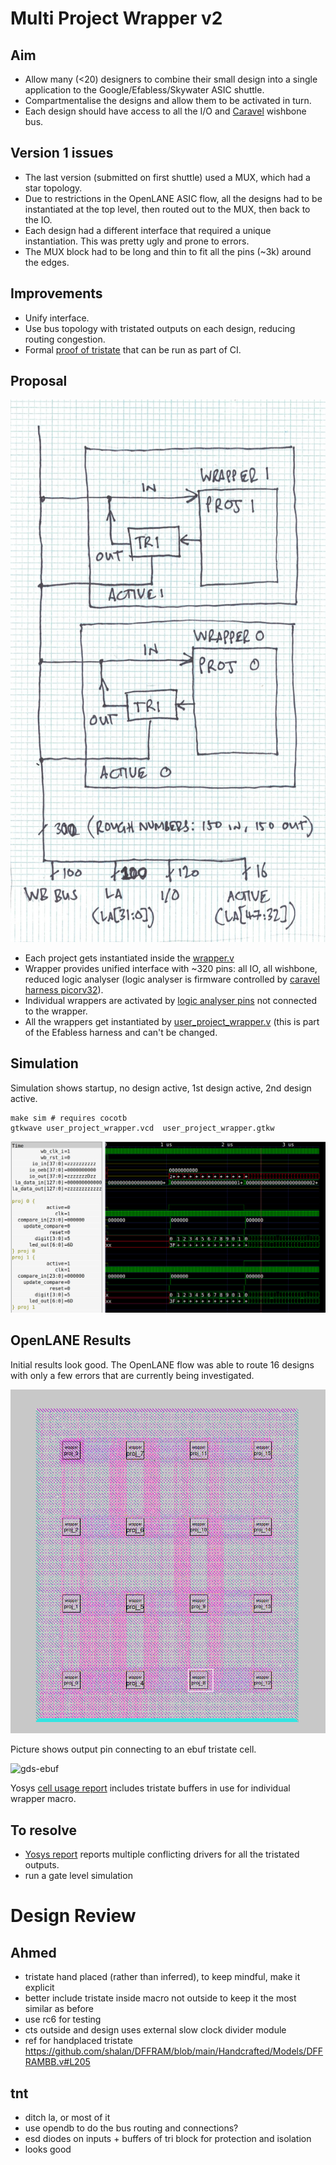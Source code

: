 # Multi Project Wrapper v2

## Aim

* Allow many (<20) designers to combine their small design into a single application to the Google/Efabless/Skywater ASIC  shuttle.
* Compartmentalise the designs and allow them to be activated in turn.
* Each design should have access to all the I/O and [Caravel](https://github.com/efabless/caravel) wishbone bus.

## Version 1 issues

* The last version (submitted on first shuttle) used a MUX, which had a star topology. 
* Due to restrictions in the OpenLANE ASIC flow, all the designs had to be instantiated at the top level, then routed out to the MUX, then back to the IO.
* Each design had a different interface that required a unique instantiation. This was pretty ugly and prone to errors. 
* The MUX block had to be long and thin to fit all the pins (~3k) around the edges.

## Improvements

* Unify interface.
* Use bus topology with tristated outputs on each design, reducing routing congestion.
* Formal [proof of tristate](properties.v) that can be run as part of CI.

## Proposal

![schematic](docs/mph.jpg)

* Each project gets instantiated inside the [wrapper.v](wrapper.v)
* Wrapper provides unified interface with ~320 pins: all IO, all wishbone, reduced logic analyser (logic analyser is firmware controlled by [caravel harness picorv32](https://github.com/efabless/caravel)).
* Individual wrappers are activated by [logic analyser pins](https://github.com/mattvenn/tristate-test/blob/ee7369ed6f704a73b9106e8bdbadb4eda9e9325b/user_project_wrapper.v#L133) not connected to the wrapper.
* All the wrappers get instantiated by [user_project_wrapper.v](user_project_wrapper.v) (this is part of the Efabless harness and can't be changed.

## Simulation

Simulation shows startup, no design active, 1st design active, 2nd design active.

    make sim # requires cocotb
    gtkwave user_project_wrapper.vcd  user_project_wrapper.gtkw

![simulation](docs/simulation.png)

## OpenLANE Results

Initial results look good. The OpenLANE flow was able to route 16 designs with only a few errors that are currently being investigated.

![gds](docs/gds.png)

Picture shows output pin connecting to an ebuf tristate cell.

![gds-ebuf](docs/gds-ebuf.png)

Yosys [cell usage report](docs/yosys_2.stat.rpt) includes tristate buffers in use for individual wrapper macro.

## To resolve

* [Yosys report](docs/yosys_.chk.rpt) reports multiple conflicting drivers for all the tristated outputs.
* run a gate level simulation

# Design Review

## Ahmed

* tristate hand placed (rather than inferred), to keep mindful, make it explicit
* better include tristate inside macro not outside to keep it the most similar as before
* use rc6 for testing
* cts outside and design uses external slow clock divider module
* ref for handplaced tristate https://github.com/shalan/DFFRAM/blob/main/Handcrafted/Models/DFFRAMBB.v#L205

## tnt

* ditch la, or most of it
* use opendb to do the bus routing and connections?
* esd diodes on inputs + buffers of tri block for protection and isolation
* looks good
